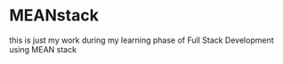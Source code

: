 # MEANstack
this is just my work during my learning phase of Full Stack Development using MEAN stack 

